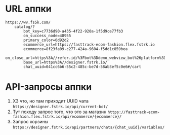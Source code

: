 # URL аппки
```
https://wv.fs5k.com/
    catalog/?
        bot_key=c7736d90-a435-4f22-920a-1f5d9ce77fb3
        on_success_node=48955
        primary_color=0d92d2
        ecommerce_url=https://fasttrack-ecom-fashion.flex.fstrk.io
        ecommerce=8f23fa09-c277-424a-9604-f5dd1c859bea
        on_close_url=https%3A//refer.id/%3Fbot%3Ddemo_webview_bot%26platform%3Dtelegram%26verbose_name%3D%D0%91%D0%BE%D1%82%20%D0%B4%D0%BB%D1%8F%20%D1%81%D0%BE%D0%B1%D0%B5%D1%81%D0%B5%D0%B4%D0%BE%D0%B2%D0%B0%D0%BD%D0%B8%D0%B9%26is_close_url%3D1
        base_url=https%3A//designer.fstrk.io/
        chat_uuid=041cc6b6-55c2-485c-be7d-58ab3ef5c0e6#/cart
```

# API-запросы аппки
1. ХЗ что, но там приходит UUID чата `https://designer.fstrk.io/api/current-bot/`
2. Тут походу запрос того, что это за магазин `https://fasttrack-ecom-fashion.flex.fstrk.io/api/ecommerce/{ecommerce}/`
3. Запрос корзины `https://designer.fstrk.io/api/partners/chats/{chat_uuid}/variables/`